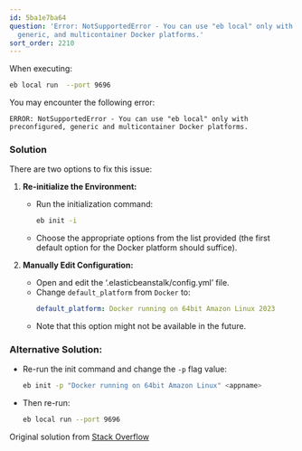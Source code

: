 ```yaml
---
id: 5ba1e7ba64
question: 'Error: NotSupportedError - You can use "eb local" only with preconfigured,
  generic, and multicontainer Docker platforms.'
sort_order: 2210
---
```


When executing:

```bash
eb local run  --port 9696
```

You may encounter the following error:

```
ERROR: NotSupportedError - You can use "eb local" only with preconfigured, generic and multicontainer Docker platforms.
```

### Solution

There are two options to fix this issue:

1. **Re-initialize the Environment:**
   - Run the initialization command:
     ```bash
     eb init -i
     ```
   - Choose the appropriate options from the list provided (the first default option for the Docker platform should suffice).

2. **Manually Edit Configuration:**
   - Open and edit the ‘.elasticbeanstalk/config.yml’ file.
   - Change `default_platform` from `Docker` to:
     ```yaml
     default_platform: Docker running on 64bit Amazon Linux 2023
     ```
   - Note that this option might not be available in the future.

### Alternative Solution:

- Re-run the init command and change the `-p` flag value:
  ```bash
  eb init -p "Docker running on 64bit Amazon Linux" <appname>
  ```
- Then re-run:
  ```bash
  eb local run --port 9696
  ```

Original solution from [Stack Overflow](https://stackoverflow.com/a/75804355/24066976)